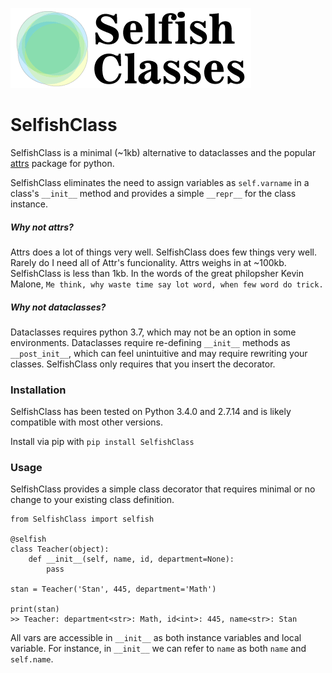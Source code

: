 ![Logo](https://raw.githubusercontent.com/sawyersteven/SelfishClass/master/img/Logo_wide.png)

# SelfishClass
SelfishClass is a minimal (~1kb) alternative to dataclasses and the popular [attrs](https://github.com/python-attrs/attrs) package for python.

SelfishClass eliminates the need to assign variables as `self.varname` in a class's `__init__` method and provides a simple `__repr__` for the class instance.

##### Why not attrs?

Attrs does a lot of things very well. SelfishClass does few things very well. Rarely do I need all of Attr's funcionality. Attrs weighs in at ~100kb. SelfishClass is less than 1kb. In the words of the great philopsher Kevin Malone, `Me think, why waste time say lot word, when few word do trick.`

##### Why not dataclasses?
Dataclasses requires python 3.7, which may not be an option in some environments. Dataclasses require re-defining `__init__` methods as `__post_init__`, which can feel unintuitive and may require rewriting your classes. SelfishClass only requires that you insert the decorator.

### Installation
SelfishClass has been tested on Python 3.4.0 and 2.7.14 and is likely compatible with most other versions.

Install via pip with `pip install SelfishClass`

### Usage
SelfishClass provides a simple class decorator that requires minimal or no change to your existing class definition.

    from SelfishClass import selfish
    
    @selfish
    class Teacher(object):
        def __init__(self, name, id, department=None):
            pass
            
    stan = Teacher('Stan', 445, department='Math')
    
    print(stan)
    >> Teacher: department<str>: Math, id<int>: 445, name<str>: Stan
    
All vars are accessible in `__init__` as both instance variables and local variable. For instance, in `__init__` we can refer to `name` as both `name` and `self.name`.